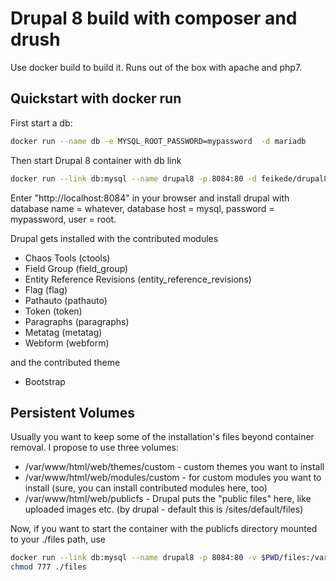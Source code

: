 # Drupal 8 build with composer and drush

Use docker build to build it. Runs out of the box with apache and php7.

## Quickstart with docker run
First start a db:
```bash
docker run --name db -e MYSQL_ROOT_PASSWORD=mypassword  -d mariadb
```

Then start Drupal 8 container with db link
```bash
docker run --link db:mysql --name drupal8 -p 8084:80 -d feikede/drupal8-docker
```

Enter "http://localhost:8084" in your browser and install drupal with database name = whatever, database host = mysql, password = mypassword, user = root.

Drupal gets installed with the contributed modules 

* Chaos Tools (ctools)
* Field Group (field_group)
* Entity Reference Revisions (entity_reference_revisions)
* Flag (flag)
* Pathauto (pathauto)
* Token (token)
* Paragraphs (paragraphs)
* Metatag (metatag)
* Webform (webform)

and the contributed theme

* Bootstrap

## Persistent Volumes
Usually you want to keep some of the installation's files beyond container removal. I propose to use three volumes:

* /var/www/html/web/themes/custom - custom themes you want to install
* /var/www/html/web/modules/custom - for custom modules you want to install (sure, you can install contributed modules here, too)
* /var/www/html/web/publicfs - Drupal puts the "public files" here, like uploaded images etc. (by drupal - default this is /sites/default/files)

Now, if you want to start the container with the publicfs directory mounted to your ./files path, use

```bash
docker run --link db:mysql --name drupal8 -p 8084:80 -v $PWD/files:/var/www/html/web/publicfs -d feikede/drupal8-docker
chmod 777 ./files
```
